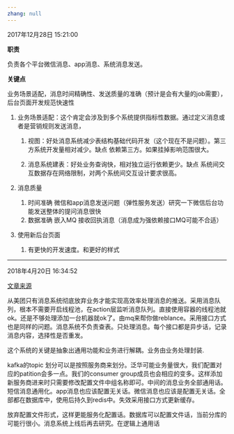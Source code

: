 ```yaml
---
zhang: null
---
```


2017年12月28日 15:21:00

**职责**

负责各个平台微信消息、app消息、系统消息发送。

**关键点**

业务场景适配，消息时间精确性、发送质量的准确（预计是会有大量的job需要），后台页面开发规范快速性

1. 业务场景适配：这个肯定会涉及到多个系统提供指标性数据。通过定义消息或者是营销规则发送消息，

   1. 视图：好处消息系统减少表结构基础代码开发（这个现在不是问题）。第三方系统开发量相对减少。缺点 依赖第三方。如果挂掉影响范围很大。

   2. 消息系统建表：好处业务查询快，相对独立运行依赖更少。缺点 系统间交互数据存在网络限制，对两个系统间交互设计要求很高。

2. 消息质量

   1. 时间准确 微信和app消息发送问题（弹性服务发送）研究一下微信后台功能发送整体的提问消息很快
   2. 数据准确 嵌入MQ 接收回执消息（消息成为强依赖接口MQ可能不合适）

3. 使用新后台页面

   1. 有更快的开发速度。和更好的样式

---

2018年4月20日 16:34:52

[文章来源](https://tech.meituan.com/23期张子鑫沙龙速记.html)

从美团只有消息系统彻底放弃业务才能实现高效率处理消息的推送。采用消息队列，根本不需要开启线程池，在action层监听消息队列。直接使用容器的线程池就ok。还是不够处理添加一台机器就ok了。由mq来帮你做reblance。采用接口方式也是同样的问题。消息系统不负责查表。只处理消息。每个接口都是异步话，记录消息内容，选择性是否重发。

这个系统的关键是抽象出通用功能和业务进行解耦。业务由业务处理封装.

kafka的topic 划分可以是按照服务商来划分。泛华可能业务量很大，我们配置对应的patition会多一点。我们的consumer group成员也会相应的变多。这样添加新服务商进来时只需要修改配置文件中组名称即可。中间的消息业务全部通用话。短信消息通用化。app消息也应该配置无关话。微信消息也应该是配置无关话。全部都在数据库中，使用后持久到redis中。失效采用接口方式更新缓存。

放弃配置文件形式，这样更能服务化配置话。数据库可以配置文件话，当前分库的可能行很小。消息系统上线后再去研究。在逻辑上通用话

